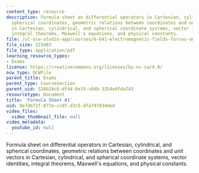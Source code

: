 ```yaml
---
content_type: resource
description: Formula sheet on differential operators in Cartesian, cylindrical, and
  spherical coordinates, geometric relations between coordinates and unit vectors
  in Cartesian, cylindrical, and spherical coordinate systems, vector identities,
  integral theorems, Maxwell's equations, and physical constants.
file: /ol-ocw-studio-app/courses/6-641-electromagnetic-fields-forces-and-motion-spring-2009/9e74b72f077eccdfd3c54fa797434ded_MIT6_641s09_study01.pdf
file_size: 223483
file_type: application/pdf
learning_resource_types:
- Exams
license: https://creativecommons.org/licenses/by-nc-sa/4.0/
ocw_type: OCWFile
parent_title: Exams
parent_type: CourseSection
parent_uid: 528b24c6-df44-6e33-c6db-3354e9fda743
resourcetype: Document
title: 'Formula Sheet #1'
uid: 9e74b72f-077e-ccdf-d3c5-4fa797434ded
video_files:
  video_thumbnail_file: null
video_metadata:
  youtube_id: null
---
```

Formula sheet on differential operators in Cartesian, cylindrical, and spherical coordinates, geometric relations between coordinates and unit vectors in Cartesian, cylindrical, and spherical coordinate systems, vector identities, integral theorems, Maxwell's equations, and physical constants.